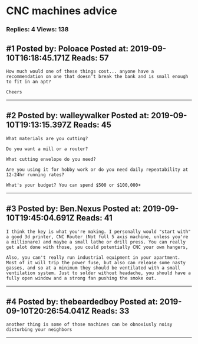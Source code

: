 # CNC machines advice

### Replies: 4 Views: 138

## \#1 Posted by: Poloace Posted at: 2019-09-10T16:18:45.171Z Reads: 57

```
How much would one of these things cost... anyone have a recommendation on one that doesn’t break the bank and is small enough to fit in an apt?

Cheers
```

---
## \#2 Posted by: walleywalker Posted at: 2019-09-10T19:13:15.397Z Reads: 45

```
What materials are you cutting?

Do you want a mill or a router?

What cutting envelope do you need? 

Are you using it for hobby work or do you need daily repeatability at 12-24hr running rates?

What's your budget? You can spend $500 or $100,000+
```

---
## \#3 Posted by: Ben.Nexus Posted at: 2019-09-10T19:45:04.691Z Reads: 41

```
I think the key is what you're making. I personally would "start with" a good 3d printer, CNC Router (Not full 5 axis machine, unless you're a millionare) and maybe a small lathe or drill press. You can really get alot done with those, you could potentially CNC your own hangers,

Also, you can't really run industrial equipment in your apartment. Most of it will trip the power fuse, but also can release some nasty gasses, and so at a minimum they should be ventilated with a small ventilation system. Just to solder without headache, you should have a fully open window and a strong fan pushing the smoke out.
```

---
## \#4 Posted by: thebeardedboy Posted at: 2019-09-10T20:26:54.041Z Reads: 33

```
another thing is some of those machines can be obnoxiusly noisy disturbing your neighbors
```

---
